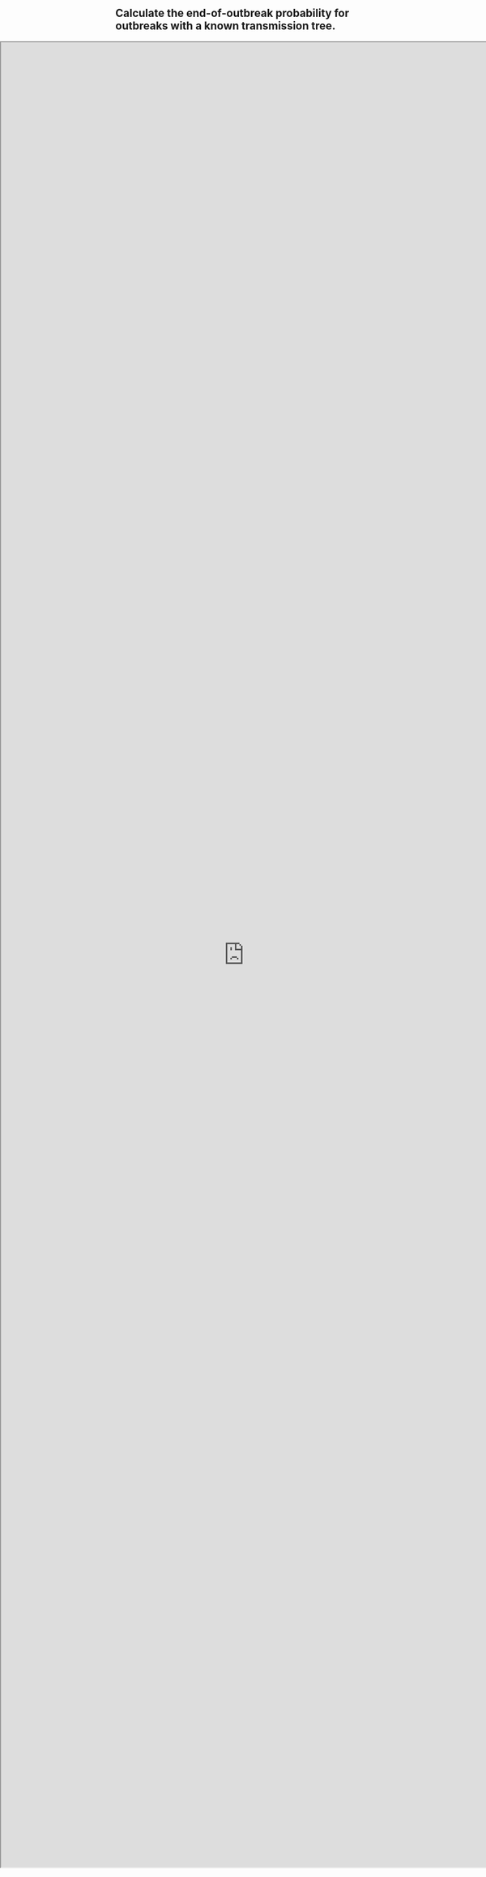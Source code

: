 <style type="text/css">
  iframe {
    width: 100vw;
    position: absolute;
    left: 0;
    <base target="_blank" />
}
</style>

## Calculate the end-of-outbreak probability for outbreaks with a known transmission tree.

<base target="_blank" />
<iframe src="https://outbreakmodelling.shinyapps.io/end-of-outbreak/" title="End-of-outbreak app" height = "90%"> </iframe>
